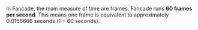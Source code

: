 In Fancade, the main measure of time are frames. Fancade runs **60 frames per second**. This means one frame is equivalent to approximately 0.0166666 seconds (1 ÷ 60 seconds).